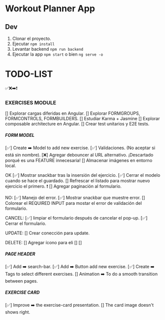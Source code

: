 # Workout Planner App

## Dev

1. Clonar el proyecto.
2. Ejecutar ```npm install```
3. Levantar backend ```npm run backend```
4. Ejecutar la app ```npm start``` o bien ```ng serve -o```

# TODO-LIST

✅❌➡️❗

### EXERCISES MODULE

[] Explorar cargas diferidas en Angular.
[] Explorar FORMGROUPS, FORMCONTROLS, FORMBUILDERS.
[] Estudiar Karma + Jasmine
[] Explorar composable architecture en Angular.
[] Crear test unitarios y E2E tests.

##### FORM MODEL
[✅] Create ➡️ Model to add new exercise.
[✅] Validaciones. (No aceptar si está sin nombre).
[❌] Agregar debouncer al URL alternativo. ¡Descartado porqué es una FEATURE innecesaria!
[] Almacenar imágenes en entorno local.

  OK
  [✅] Mostrar snackbar tras la insersión del ejercicio. 
  [✅] Cerrar el modelo cuando se hace el guardado.
  [] Refrescar el listado para mostrar nuevo ejercicio el primero. ❗
  [] Agregar paginación al formulario. 

  NO:
  [✅] Manejo del error.
  [✅] Mostrar snackbar que muestre error.
  [] Colorear el REQUIRED INPUT para mostar el error de validación del formulario. 

  CANCEL:
  [✅] limpiar el formulario después de cancelar el pop-up.
  [✅] Cerrar el formulario.

  UPDATE:
  [] Crear conección para update.

  DELETE: 
  [] Agregar ícono para eli
  [] 
  [] 

##### PAGE HEADER
[✅] Add ➡️ search-bar.
[✅] Add ➡️ Button add new exercise.
[✅] Create ➡️ Tags to select different exercises.
[] Animation ➡️ To do a smooth transition between pages.

##### EXERCISE CARD
[✅] Improve ➡️ the exercise-card presentation.
[] The card image doesn't shows right.
